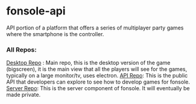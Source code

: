 # fonsole-api
API portion of a platform that offers a series of multiplayer party games where the smartphone is the controller.

### All Repos:
[Desktop Repo](https://github.com/darklordabc/fonsole-desktop) : Main repo, this is the desktop version of the game (bigscreen), it is the main view that all the players will see for the games, typically on a large monitor/tv, uses electron. 
[API Repo](https://github.com/darklordabc/fonsole-api): This is the public API that developers can explore to see how to develop games for fonsole.
[Server Repo](https://github.com/darklordabc/fonsole-server): This is the server component of fonsole. It will eventually be made private.


